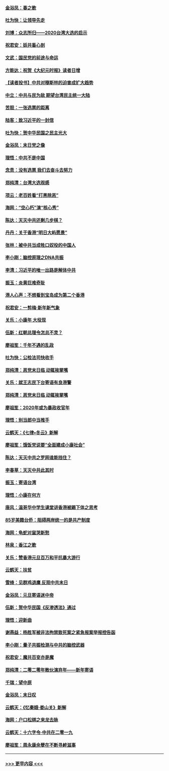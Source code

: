 #### [金浴凤：春之歌](../pages/nsc993/n11797687.md?t=01162011) 
#### [吐为快：让领导先走](../pages/nsc993/n11797512.md?t=01162011) 
#### [刘博：众志所归——2020台湾大选的启示](../pages/nsc993/n11796878.md?t=01162011) 
#### [祝君安：妖共畜心剖](../pages/nsc993/n11794273.md?t=01162011) 
#### [文武：国民党的前途与命运](../pages/nsc993/n11794198.md?t=01162011) 
#### [方能达：祝贺《大纪元时报》读者日增](../pages/nsc993/n11793807.md?t=01162011) 
#### [【读者投书】中共对穆斯林的迫害成扩大趋势](../pages/nsc993/n11791371.md?t=01162011) 
#### [中立：中共与民为敌 期望台湾民主统一大陆](../pages/nsc993/n11790392.md?t=01162011) 
#### [苦胆：一张选票的距离](../pages/nsc993/n11788914.md?t=01162011) 
#### [陆客：致习近平的一封信](../pages/nsc993/n11788867.md?t=01162011) 
#### [吐为快：贺中华民国之民主光大](../pages/nsc993/n11788618.md?t=01162011) 
#### [金浴凤：末日党之像](../pages/nsc993/n11787475.md?t=01162011) 
#### [理悟：中共不是中国](../pages/nsc993/n11787463.md?t=01162011) 
#### [念贲：没有选票  我们去奋斗去努力](../pages/nsc993/n11787398.md?t=01162011) 
#### [郑纯清：台湾大选观感](../pages/nsc993/n11786210.md?t=01162011) 
#### [项云：老百姓看“打黑除恶”](../pages/nsc993/n11785398.md?t=01162011) 
#### [海网：“空心朽”演“核心秀”](../pages/nsc993/n11783874.md?t=01162011) 
#### [陈达：天灭中共还剩几步棋？](../pages/nsc993/n11783719.md?t=01162011) 
#### [丹丹：关于香港“明日大屿愿景”](../pages/nsc993/n11783273.md?t=01162011) 
#### [张林：被中共当成牲口奴役的中国人](../pages/nsc993/n11782397.md?t=01162011) 
#### [李小刚：脑控原理之DNA共振](../pages/nsc993/n11780962.md?t=01162011) 
#### [李清：习近平的唯一出路是解体中共](../pages/nsc993/n11780866.md?t=01162011) 
#### [振玉：炎黄巨难奇耻](../pages/nsc993/n11779632.md?t=01162011) 
#### [港人心声：不想看到宝岛成为第二个香港](../pages/nsc993/n11778817.md?t=01162011) 
#### [祝君安：一剪梅‧新年新气象](../pages/nsc993/n11776340.md?t=01162011) 
#### [关乐：小康年 大役现](../pages/nsc993/n11774213.md?t=01162011) 
#### [伍新：红朝总理令怎总不灵？](../pages/nsc993/n11770813.md?t=01162011) 
#### [廖祖笙：千年不遇的乱政](../pages/nsc993/n11770373.md?t=01162011) 
#### [吐为快：公检法司快收手](../pages/nsc993/n11770359.md?t=01162011) 
#### [郑纯清：恶党末日临 动辄挨掌嘴](../pages/nsc993/n11769912.md?t=01162011) 
#### [关乐：就王志民下台寄语有良港警](../pages/nsc993/n11769903.md?t=01162011) 
#### [郑纯清：恶党末日临 动辄挨掌嘴](../pages/nsc993/n11769356.md?t=01162011) 
#### [廖祖笙：2020年或为暴政收官年](../pages/nsc993/n11768216.md?t=01162011) 
#### [理悟：别当郎中当推手](../pages/nsc993/n11768243.md?t=01162011) 
#### [云鹤天：《七律▪冬云》新解](../pages/nsc993/n11768204.md?t=01162011) 
#### [廖祖笙：饿饭党说要“全面建成小康社会”](../pages/nsc993/n11767482.md?t=01162011) 
#### [陈达：天灭中共之罗网谁能挡住？](../pages/nsc993/n11767465.md?t=01162011) 
#### [李春草：天灭中共此其时](../pages/nsc993/n11767452.md?t=01162011) 
#### [振玉：寄语台湾](../pages/nsc993/n11767432.md?t=01162011) 
#### [理悟：小康在何方](../pages/nsc993/n11767394.md?t=01162011) 
#### [唐风：温哥华中学生课堂讲香港被踢下体之思考](../pages/nsc993/n11766848.md?t=01162011) 
#### [85岁美籍台侨：阻碍两岸统一的是共产制度](../pages/nsc993/n11765043.md?t=01162011) 
#### [海网：龟蛇对鼠哭新愁](../pages/nsc993/n11764895.md?t=01162011) 
#### [林泉：香江之歌](../pages/nsc993/n11764415.md?t=01162011) 
#### [关乐：赞香港元旦百万和平抗暴大游行](../pages/nsc993/n11764382.md?t=01162011) 
#### [云鹤天：扶贫](../pages/nsc993/n11764245.md?t=01162011) 
#### [雪绮：见群鸡退鹰  反观中共末日](../pages/nsc993/n11762112.md?t=01162011) 
#### [金浴凤：元旦寄语迷中帝](../pages/nsc993/n11761788.md?t=01162011) 
#### [伍新：贺中华民国《反渗透法》通过](../pages/nsc993/n11761994.md?t=01162011) 
#### [理悟：迎新曲](../pages/nsc993/n11761152.md?t=01162011) 
#### [谢燕益：杨胜军被非法拘禁致死案之紧急报案举报控告函](../pages/nsc993/n11756134.md?t=01162011) 
#### [李小刚：量子共振检测与中共的脑控武器](../pages/nsc993/n11754518.md?t=01162011) 
#### [祝君安：魔共百变亦是魔](../pages/nsc993/n11754469.md?t=01162011) 
#### [郑纯清：二零二零年散伙演弃年——新年寄语](../pages/nsc993/n11754195.md?t=01162011) 
#### [千瑞：望中原](../pages/nsc993/n11754159.md?t=01162011) 
#### [金浴凤：末日叹](../pages/nsc993/n11752359.md?t=01162011) 
#### [云鹤天：《忆秦娥‧娄山关》新解](../pages/nsc993/n11752348.md?t=01162011) 
#### [海网：户口松绑之来龙去脉](../pages/nsc993/n11752328.md?t=01162011) 
#### [云鹤天：十六字令‧中共在二零一九](../pages/nsc993/n11752305.md?t=01162011) 
#### [廖祖笙：周永康余孽在不断寻衅滋事](../pages/nsc993/n11751013.md?t=01162011) 

----
#### [ >>> 更早内容 <<< ](../indexes/nsc993-earlier.md)
